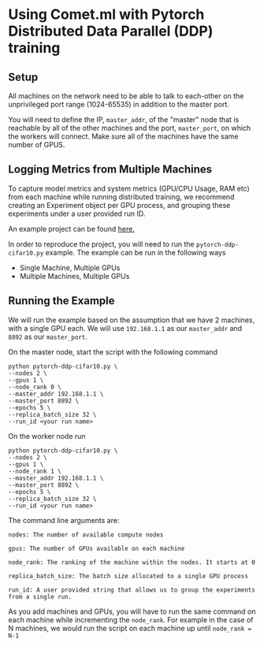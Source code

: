 # Using Comet.ml with Pytorch Distributed Data Parallel (DDP) training

## Setup
All machines on the network need to be able to talk to each-other on the unprivileged port range (1024-65535) in addition to the master port.

You will need to define the IP, `master_addr`, of the "master" node that is reachable by all of the other machines and the port, `master_port`, on which the workers will connect. Make sure all of the machines have the same number of GPUS.

## Logging Metrics from Multiple Machines
To capture model metrics and system metrics (GPU/CPU Usage, RAM etc) from each machine while running distributed training, we recommend creating an Experiment object per GPU process, and grouping these experiments under a user provided run ID.

An example project can be found [here.](https://www.comet.ml/team-comet-ml/pytorch-ddp-cifar10/view/Tzf2pUfV5BWOVa36eWoW0HOO1)

In order to reproduce the project, you will need to run the `pytorch-ddp-cifar10.py` example. The example can be run in the following ways

- Single Machine, Multiple GPUs
- Multiple Machines, Multiple GPUs

## Running the Example
We will run the example based on the assumption that we have 2 machines, with a single GPU each. We will use `192.168.1.1` as our `master_addr` and `8892` as our `master_port`.

On the master node, start the script with the following command

```
python pytorch-ddp-cifar10.py \
--nodes 2 \
--gpus 1 \
--node_rank 0 \
--master_addr 192.168.1.1 \
--master_port 8892 \
--epochs 5 \
--replica_batch_size 32 \
--run_id <your run name>
```

On the worker node run

```
python pytorch-ddp-cifar10.py \
--nodes 2 \
--gpus 1 \
--node_rank 1 \
--master_addr 192.168.1.1 \
--master_port 8892 \
--epochs 5 \
--replica_batch_size 32 \
--run_id <your run name>
```

The command line arguments are:

```
nodes: The number of available compute nodes

gpus: The number of GPUs available on each machine

node_rank: The ranking of the machine within the nodes. It starts at 0

replica_batch_size: The batch size allocated to a single GPU process

run_id: A user provided string that allows us to group the experiments from a single run.
```

As you add machines and GPUs, you will have to run the same command on each machine while incrementing the `node_rank`. For example in the case of N machines, we would run the script on each machine up until `node_rank = N-1`